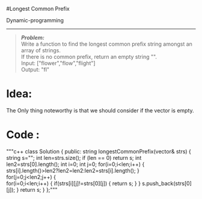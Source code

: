 #Longest Common Prefix

Dynamic-programming

----------------
> ***Problem:***  
> Write a function to find the longest common prefix string amongst an array of strings.  
> If there is no common prefix, return an empty string "".  
> Input: ["flower","flow","flight"]  
> Output: "fl"  

# Idea:
The Only thing noteworthy is that we should consider if the vector is empty.

# Code :
"""c++
class Solution {
public:
    string longestCommonPrefix(vector<string>& strs) {
        string s="";
        int len=strs.size();
        if (len == 0) return s;
        int len2=strs[0].length();
        int i=0;
        int j=0;
        for(i=0;i<len;i++)
        {
          strs[i].length()>len2?len2=len2:len2=strs[i].length();
        }   
        for(j=0;j<len2;j++)
        {   
            for(i=0;i<len;i++) 
            {
                if(strs[i][j]!=strs[0][j])
                {
                   return s;
                }
            }
             s.push_back(strs[0][j]);
        }
        return s;
    }
};"""
